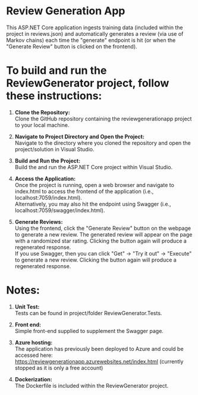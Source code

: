 # Review Generation App

This ASP.NET Core application ingests training data (included within the project in reviews.json) and automatically generates a review (via use of Markov chains) each time the "generate" endpoint is hit (or when the "Generate Review" button is clicked on the frontend).

# To build and run the ReviewGenerator project, follow these instructions:

1. **Clone the Repository:**<br/>
   Clone the GitHub repository containing the reviewgenerationapp project to your local machine.

2. **Navigate to Project Directory and Open the Project:**<br/>
   Navigate to the directory where you cloned the repository and open the project/solution in Visual Studio.

3. **Build and Run the Project:**<br/>
   Build the and run the ASP.NET Core project within Visual Studio.

4. **Access the Application:**<br/>
   Once the project is running, open a web browser and navigate to index.html to access the frontend of the application (i.e., localhost:7059/index.html).<br/>
   Alternatively, you may also hit the endpoint using Swagger (i.e., localhost:7059/swagger/index.html).

5. **Generate Reviews:**<br/>
   Using the frontend, click the "Generate Review" button on the webpage to generate a new review. The generated review will appear on the page with a randomized star rating. Clicking the button again will produce a regenerated response.<br/>
   If you use Swagger, then you can click "Get" -> "Try it out" -> "Execute" to generate a new review.  Clicking the button again will produce a regenerated response.

# Notes:

1.  **Unit Test:**<br/>
   Tests can be found in project/folder ReviewGenerator.Tests.

2.  **Front end:**<br/>
   Simple front-end supplied to supplement the Swagger page.

3.  **Azure hosting:**<br/>
   The application has previously been deployed to Azure and could be accessed here:  https://reviewgenerationapp.azurewebsites.net/index.html (currently stopped as it is only a free account)

4.  **Dockerization:**<br/>
   The Dockerfile is included within the ReviewGenerator project.


